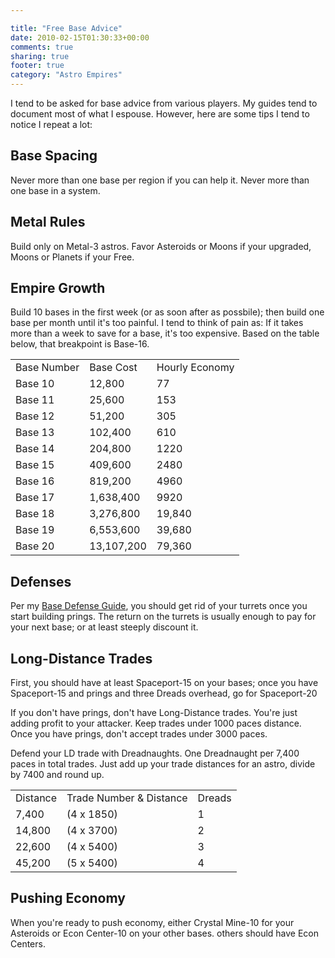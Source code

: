 ```yaml
---

title: "Free Base Advice"
date: 2010-02-15T01:30:33+00:00
comments: true
sharing: true
footer: true
category: "Astro Empires"
---
```


I tend to be asked for base advice from various players. My guides tend
to document most of what I espouse. However, here are some tips I tend
to notice I repeat a lot:



## Base Spacing

Never more than one base per region if you can help it. Never more than
one base in a system.

## Metal Rules

Build only on Metal-3 astros. Favor Asteroids or Moons if your upgraded,
Moons or Planets if your Free.

## Empire Growth

Build 10 bases in the first week (or as soon after as
possbile); then build one base per month until it's too painful. I tend
to think of pain as: If it takes more than a week to save for a base,
it's too expensive. Based on the table below, that breakpoint is
Base-16.

<table>
<tr>
  <td class='heading'>Base Number</td>
  <td class='heading'>Base Cost</td>
  <td class='heading'>Hourly Economy</td>
</tr>
<tr>
  <td >Base 10</td>
  <td >12,800</td>
  <td >77</td>
</tr>
<tr>
  <td >Base 11</td>
  <td >25,600</td>
  <td >153</td>
</tr>
<tr>
  <td >Base 12</td>
  <td >51,200</td>
  <td >305</td>
</tr>
<tr>
  <td >Base 13</td>
  <td >102,400</td>
  <td >610</td>
</tr>
<tr>
  <td >Base 14</td>
  <td >204,800</td>
  <td >1220</td>
</tr>
<tr>
  <td >Base 15</td>
  <td >409,600</td>
  <td >2480</td>
</tr>
<tr>
  <td >Base 16</td>
  <td >819,200</td>
  <td >4960</td>
</tr>
<tr>
  <td >Base 17</td>
  <td >1,638,400</td>
  <td >9920</td>
</tr>
<tr>
  <td >Base 18</td>
  <td >3,276,800</td>
  <td >19,840</td>
</tr>
<tr>
  <td >Base 19</td>
  <td >6,553,600</td>
  <td >39,680</td>
</tr>
<tr>
  <td >Base 20</td>
  <td >13,107,200</td>
  <td >79,360</td></tr></table>

## Defenses

Per my [Base Defense Guide](/astro-empires/base-defense-guide), you should get rid of your turrets once
you start building prings. The return on the turrets is usually enough
to pay for your next base; or at least steeply discount it.

## Long-Distance Trades

First, you should have at least Spaceport-15 on your bases; once you
have Spaceport-15 and prings and three Dreads overhead, go for
Spaceport-20

If you don't have prings, don't have Long-Distance trades. You're just
adding profit to your attacker. Keep trades under 1000 paces distance.
Once you have prings, don't accept trades under 3000 paces. 

Defend your LD trade with Dreadnaughts. One Dreadnaught per 7,400 paces
in total trades. Just add up your trade distances for an astro, divide
by 7400 and round up.

<table>
<tr>
  <td class='heading'>Distance</td>
  <td class='heading'>Trade Number & Distance</td>
  <td class='heading'>Dreads</td>
</tr>
<tr>
  <td >7,400</td>
  <td >(4 x 1850)</td>
  <td >1</td>
</tr>
<tr>
  <td >14,800</td>
  <td >(4 x 3700)</td>
  <td >2</td>
</tr>
<tr>
  <td >22,600</td>
  <td >(4 x 5400)</td>
  <td >3</td>
</tr>
<tr>
  <td >45,200</td>
  <td >(5 x 5400)</td>
  <td >4</td></tr></table>

## Pushing Economy

When you're ready to push economy, either Crystal Mine-10 for your
Asteroids or Econ Center-10 on your other bases.  others should have
Econ Centers.

